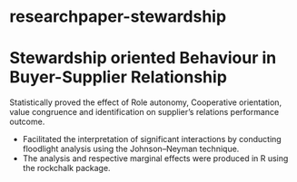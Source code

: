 # researchpaper-stewardship
# Stewardship oriented Behaviour in Buyer-Supplier Relationship


Statistically proved the effect of Role autonomy, Cooperative orientation, value congruence and
identification on supplier’s relations performance outcome.
- Facilitated the interpretation of significant interactions by conducting floodlight analysis using the Johnson–Neyman technique.
- The analysis and respective marginal effects were produced in R using the rockchalk package.
